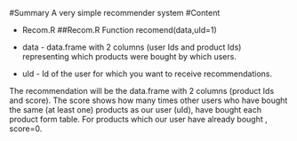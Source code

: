 #Summary
A very simple recommender system
#Content
* Recom.R
##Recom.R
Function recomend(data,uId=1)

* data - data.frame with 2 columns (user Ids and product Ids) representing which products were bought by which users.

* uId - Id of the user for which you want to receive recommendations.

The recommendation will be the data.frame with 2 columns (product Ids and score). 
The score shows how many times other users who have bought the same (at least one) products as our user (uId), 
have bought each product form table. 
For products which our user have already bought , score=0.
